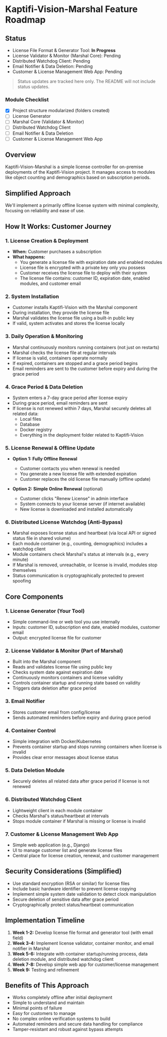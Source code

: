 # Kaptifi-Vision-Marshal Feature Roadmap

## Status
- License File Format & Generator Tool: **In Progress**
- License Validator & Monitor (Marshal Core): Pending
- Distributed Watchdog Client: Pending
- Email Notifier & Data Deletion: Pending
- Customer & License Management Web App: Pending

> Status updates are tracked here only. The README will not include status updates.

### Module Checklist
- [x] Project structure modularized (folders created)
- [ ] License Generator
- [ ] Marshal Core (Validator & Monitor)
- [ ] Distributed Watchdog Client
- [ ] Email Notifier & Data Deletion
- [ ] Customer & License Management Web App

## Overview
Kaptifi-Vision-Marshal is a simple license controller for on-premise deployments of the Kaptifi-Vision project. It manages access to modules like object counting and demographics based on subscription periods.

## Simplified Approach
We'll implement a primarily offline license system with minimal complexity, focusing on reliability and ease of use.

## How It Works: Customer Journey

### 1. License Creation & Deployment
- **When:** Customer purchases a subscription
- **What happens:**
  - You generate a license file with expiration date and enabled modules
  - License file is encrypted with a private key only you possess
  - Customer receives the license file to deploy with their system
  - The license file contains: customer ID, expiration date, enabled modules, and customer email

### 2. System Installation
- Customer installs Kaptifi-Vision with the Marshal component
- During installation, they provide the license file
- Marshal validates the license file using a built-in public key
- If valid, system activates and stores the license locally

### 3. Daily Operation & Monitoring
- Marshal continuously monitors running containers (not just on restarts)
- Marshal checks the license file at regular intervals
- If license is valid, containers operate normally
- If expired, containers are stopped and a grace period begins
- Email reminders are sent to the customer before expiry and during the grace period

### 4. Grace Period & Data Deletion
- System enters a 7-day grace period after license expiry
- During grace period, email reminders are sent
- If license is not renewed within 7 days, Marshal securely deletes all related data:
  - Local files
  - Database
  - Docker registry
  - Everything in the deployment folder related to Kaptifi-Vision

### 5. License Renewal & Offline Update
- **Option 1: Fully Offline Renewal**
  - Customer contacts you when renewal is needed
  - You generate a new license file with extended expiration
  - Customer replaces the old license file manually (offline update)
  
- **Option 2: Simple Online Renewal** (optional)
  - Customer clicks "Renew License" in admin interface
  - System connects to your license server (if internet available)
  - New license is downloaded and installed automatically

### 6. Distributed License Watchdog (Anti-Bypass)
- Marshal exposes license status and heartbeat (via local API or signed status file in shared volume)
- Each module container (e.g., counting, demographics) includes a watchdog client
- Module containers check Marshal's status at intervals (e.g., every minute)
- If Marshal is removed, unreachable, or license is invalid, modules stop themselves
- Status communication is cryptographically protected to prevent spoofing

## Core Components

### 1. License Generator (Your Tool)
- Simple command-line or web tool you use internally
- Inputs: customer ID, subscription end date, enabled modules, customer email
- Output: encrypted license file for customer

### 2. License Validator & Monitor (Part of Marshal)
- Built into the Marshal component
- Reads and validates license file using public key
- Checks system date against expiration date
- Continuously monitors containers and license validity
- Controls container startup and running state based on validity
- Triggers data deletion after grace period

### 3. Email Notifier
- Stores customer email from config/license
- Sends automated reminders before expiry and during grace period

### 4. Container Control
- Simple integration with Docker/Kubernetes
- Prevents container startup and stops running containers when license is invalid
- Provides clear error messages about license status

### 5. Data Deletion Module
- Securely deletes all related data after grace period if license is not renewed

### 6. Distributed Watchdog Client
- Lightweight client in each module container
- Checks Marshal's status/heartbeat at intervals
- Stops module container if Marshal is missing or license is invalid

### 7. Customer & License Management Web App
- Simple web application (e.g., Django)
- UI to manage customer list and generate license files
- Central place for license creation, renewal, and customer management

## Security Considerations (Simplified)
- Use standard encryption (RSA or similar) for license files
- Include basic hardware identifier to prevent license copying
- Implement simple system date validation to detect clock manipulation
- Secure deletion of sensitive data after grace period
- Cryptographically protect status/heartbeat communication

## Implementation Timeline
1. **Week 1-2:** Develop license file format and generator tool (with email field)
2. **Week 3-4:** Implement license validator, container monitor, and email notifier in Marshal
3. **Week 5-6:** Integrate with container startup/running process, data deletion module, and distributed watchdog client
4. **Week 7-8:** Develop simple web app for customer/license management
5. **Week 9:** Testing and refinement

## Benefits of This Approach
- Works completely offline after initial deployment
- Simple to understand and maintain
- Minimal points of failure
- Easy for customers to manage
- No complex online verification systems to build
- Automated reminders and secure data handling for compliance
- Tamper-resistant and robust against bypass attempts 